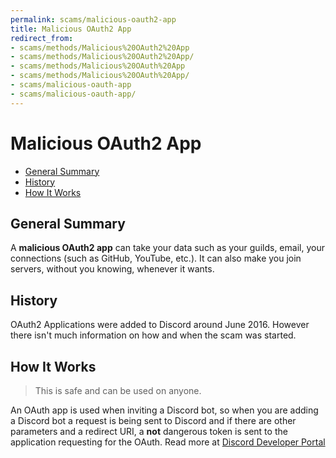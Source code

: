 ```yaml
---
permalink: scams/malicious-oauth2-app
title: Malicious OAuth2 App
redirect_from:
- scams/methods/Malicious%20OAuth2%20App
- scams/methods/Malicious%20OAuth2%20App/
- scams/methods/Malicious%20OAuth%20App
- scams/methods/Malicious%20OAuth%20App/
- scams/malicious-oauth-app
- scams/malicious-oauth-app/
---
```

# Malicious OAuth2 App
- [General Summary](#general-summary)
- [History](#history)
- [How It Works](#how-it-works)

## General Summary
A **malicious OAuth2 app** can take your data such as your guilds, email, your connections (such as GitHub, YouTube, etc.). It can also make you join servers, without you knowing, whenever it wants.

## History
OAuth2 Applications were added to Discord around June 2016. However there isn't much information on how and when the scam was started.

## How It Works
> This is safe and can be used on anyone.

An OAuth app is used when inviting a Discord bot, so when you are adding a Discord bot a request is being sent to Discord and if there are other parameters and a redirect URI, a **not** dangerous token is sent to the application requesting for the OAuth. Read more at [Discord Developer Portal](https://discord.com/developers/docs/topics/oauth2)
